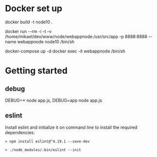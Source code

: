 # Docker set up

docker build -t node10 .

docker run --rm -i -t -v /home/mikael/dev/www/node/webappnode:/usr/src/app -p 8888:8888 --name webappnode node10 /bin/sh

docker-compose up -d
docker exec -it webappnode /bin/sh

# Getting started

## debug 
DEBUG=* node app.js, DEBUG=app node app.js

## eslint
Install eslint and initialize it on command line to install the required dependencies:

`> npm install eslint@^4.19.1 --save-dev`

`> ./node_modules/.bin/eslint --init`